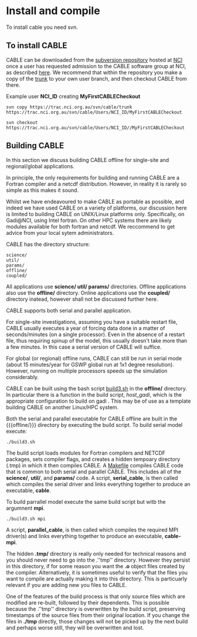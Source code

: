 # Install and compile
To install cable you need svn.

## To install CABLE

CABLE can be downloaded from the [subversion repository](https://trac.nci.org.au/svn/cable) hosted at [NCI](https://nci.org.au) once a user has requested admission to the CABLE software group at NCI, as described [here](https://trac.nci.org.au/trac/cable/wiki/CABLE_Registration). We recommend that within the repository you make a copy of the [trunk](https://trac.nci.org.au/svn/cable/trunk) to your own user branch, and then checkout CABLE from there. 

Example user **NCI_ID** creating **MyFirstCABLECheckout** 
    
    svn copy https://trac.nci.org.au/svn/cable/trunk https://trac.nci.org.au/svn/cable/Users/NCI_ID/MyFirstCABLECheckout
    
    svn checkout https://trac.nci.org.au/svn/cable/Users/NCI_ID//MyFirstCABLECheckout




## Building CABLE

In this section we discuss building CABLE offline for single-site and regional/global applications.

In principle, the only requirements for building and running CABLE are a Fortran compiler and a netcdf distribution. However, in reality it is rarely so simple as this makes it sound. 

Whilst we have endeavoured to make CABLE as portable as possible, and indeed we have used CABLE on a variety of platforms, our discussion here is limited to building CABLE on UNIX/Linux platforms only. Specifically, on Gadi@NCI, using Intel fortran. On other HPC systems there are likely modules available for both fortran and netcdf. We reccommend to get advice from your local sytem administrators.

CABLE has the directory structure:

    science/
    util/
    params/
    offline/
    coupled/


All applications use **science/ util/ params/** directories. Offline applications also use the **offline/** directory. Online applications use the **coupled/** directory inatead, however shall not be discussed further here.

CABLE supports both serial and parallel application. 

For single-site investigations, assuming you have a suitable restart file, CABLE usually executes a year of forcing data done in a matter of seconds/minutes (on a single processor). Even in the absence of a restart file, thus requiring spinup of the model, this usually doesn't take more than a few minutes. In this case a serial version of CABLE will suffice. 

For global (or regional) offline runs, CABLE can still be run in serial mode (about 15 minutes/year for GSWP global run at 1x1 degree resolution). However, running on multiple processors speeds up the simulation considerably.

CABLE can be built using the bash script [build3.sh](https://trac.nci.org.au/svn/cable/trunk/offline/build3.sh) in the **offline/** directory. In particular there is a function in the build script, *host_gadi*, which is the appropriate configuration to build on gadi . This may be of use as a template building CABLE on another Linux/HPC system.

Both the serial and parallel executable for CABLE offline are built in the {{{offline/}}} directory by executing 
the build script. To build serial model execute: 


    ./build3.sh

The build script loads modules for Fortran compilers and NETCDF packages, sets compiler flags, and creates a hidden tempoary directory (.tmp) in which it then compiles CABLE.  A [Makefile](https://trac.nci.org.au/svn/cable/trunk/offline/Makefile) compiles CABLE code that is common to both serial and parallel CABLE. This includes all of the **science/**, **util/**, and **params/** code. A script, **serial_cable**, is then called which compiles the serial driver and links everything together to produce an executable, **cable**.

To build parrallel model execute the same build script but witb the argumnent **mpi**.   

    ./build3.sh mpi

A script, **parallel_cable**, is then called which compiles the required MPI driver(s) and links everything together to produce an executable, **cable-mpi**.

The hidden **.tmp/** directory is really only needed for technical reasons and you should never need to go 
into the .''tmp'' directory. However they persist in this directory, if for some reason you want the **.o** object files created by the compiler. Alternatively, it is sometimes useful to verify that the files you want to compile are actually making it into this directory. This is particuarly relevant if you are adding new you files to CABLE. 

One of the features of the build process is that only source files which are
modified are re-built, followed by their dependents. This is possible because the .''tmp'' directory is
overwritten by the build script, preserving timestamps of the source files from their original location.
If you change the files in **./tmp** directly, those changes will not be picked up by the next build
and perhaps worse still, they will be overwritten and lost.


